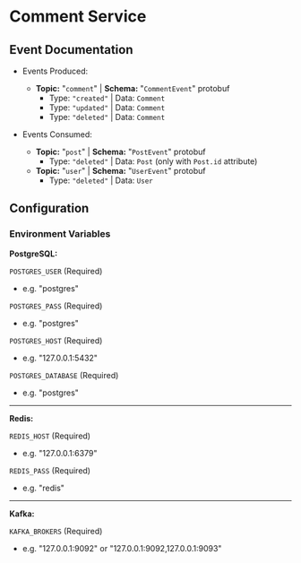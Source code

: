 # Comment Service

## Event Documentation

* Events Produced:
  * **Topic:** "``comment``" | **Schema:** "``CommentEvent``" protobuf
    * Type: ``"created"`` | Data: ``Comment``
    * Type: ``"updated"`` | Data: ``Comment``
    * Type: ``"deleted"`` | Data: ``Comment``

* Events Consumed:
  * **Topic:** "``post``" | **Schema:** "``PostEvent``" protobuf
    * Type: ``"deleted"`` | Data: ``Post`` (only with ``Post.id`` attribute)
  * **Topic:** "``user``" | **Schema:** "``UserEvent``" protobuf
    * Type: ``"deleted"`` | Data: ``User``

## Configuration

### Environment Variables

**PostgreSQL:**

``POSTGRES_USER`` (Required)

- e.g. "postgres"

``POSTGRES_PASS`` (Required)

- e.g. "postgres"

``POSTGRES_HOST`` (Required)

- e.g. "127.0.0.1:5432"

``POSTGRES_DATABASE`` (Required)

- e.g. "postgres"

---

**Redis:**

``REDIS_HOST`` (Required)

- e.g. "127.0.0.1:6379"

``REDIS_PASS`` (Required)

- e.g. "redis"

---

**Kafka:**

``KAFKA_BROKERS`` (Required)

- e.g. "127.0.0.1:9092" or "127.0.0.1:9092,127.0.0.1:9093"